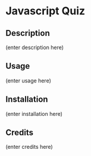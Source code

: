 # Javascript Quiz

## Description

(enter description here)

## Usage

(enter usage here)

## Installation

(enter installation here)

## Credits

(enter credits here)

